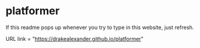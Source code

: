 # platformer


If this readme pops up whenever you try to type in this website, just refresh.

URL link = "https://drakealexander.github.io/platformer"

